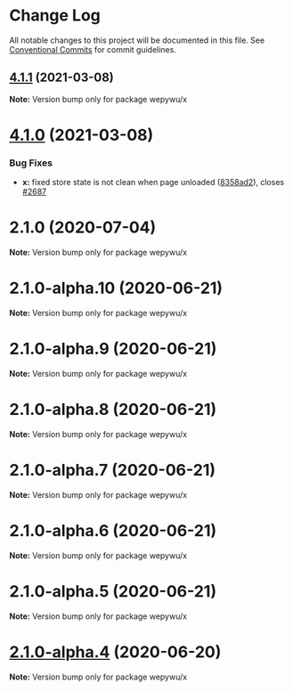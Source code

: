 # Change Log

All notable changes to this project will be documented in this file.
See [Conventional Commits](https://conventionalcommits.org) for commit guidelines.

## [4.1.1](https://github.com/zhangli344236745/wepy/compare/v4.1.0...v4.1.1) (2021-03-08)

**Note:** Version bump only for package wepywu/x





# [4.1.0](https://github.com/zhangli344236745/wepy/compare/v2.1.0...v4.1.0) (2021-03-08)


### Bug Fixes

* **x:** fixed store state is not clean when page unloaded ([8358ad2](https://github.com/zhangli344236745/wepy/commit/8358ad2942dbe6981f9b382ba5848ca3bc547ef7)), closes [#2687](https://github.com/zhangli344236745/wepy/issues/2687)






# 2.1.0 (2020-07-04)

**Note:** Version bump only for package wepywu/x





# 2.1.0-alpha.10 (2020-06-21)

**Note:** Version bump only for package wepywu/x





# 2.1.0-alpha.9 (2020-06-21)

**Note:** Version bump only for package wepywu/x





# 2.1.0-alpha.8 (2020-06-21)

**Note:** Version bump only for package wepywu/x





# 2.1.0-alpha.7 (2020-06-21)

**Note:** Version bump only for package wepywu/x





# 2.1.0-alpha.6 (2020-06-21)

**Note:** Version bump only for package wepywu/x





# 2.1.0-alpha.5 (2020-06-21)

**Note:** Version bump only for package wepywu/x





# [2.1.0-alpha.4](https://github.com/zhangli344236745/wepy/compare/v2.1.0-alpha.2...v2.1.0-alpha.4) (2020-06-20)

**Note:** Version bump only for package wepywu/x
